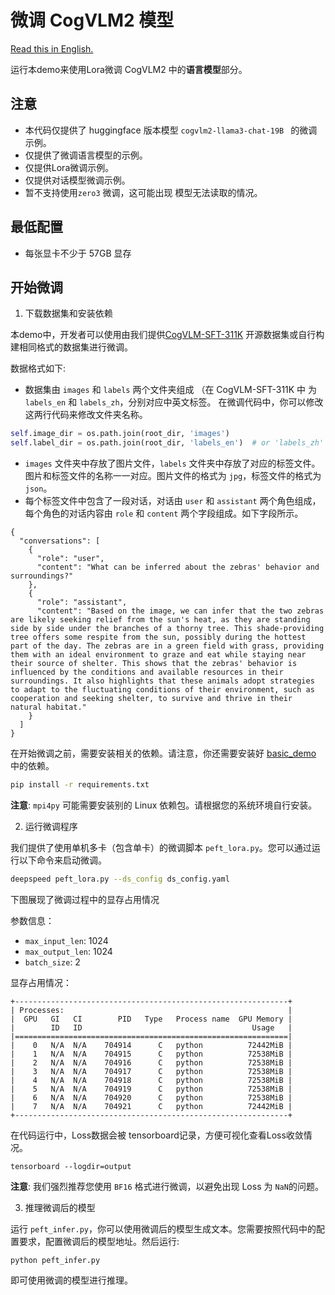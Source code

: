 # 微调 CogVLM2 模型

[Read this in English.](./README.md)

运行本demo来使用Lora微调 CogVLM2 中的**语言模型**部分。

## 注意

+ 本代码仅提供了 huggingface 版本模型 `cogvlm2-llama3-chat-19B ` 的微调示例。
+ 仅提供了微调语言模型的示例。
+ 仅提供Lora微调示例。
+ 仅提供对话模型微调示例。
+ 暂不支持使用`zero3` 微调，这可能出现 模型无法读取的情况。

## 最低配置

- 每张显卡不少于 57GB 显存

## 开始微调

1. 下载数据集和安装依赖

本demo中，开发者可以使用由我们提供[CogVLM-SFT-311K](https://huggingface.co/datasets/THUDM/CogVLM-SFT-311K)
开源数据集或自行构建相同格式的数据集进行微调。

数据格式如下:

+ 数据集由 `images` 和 `labels` 两个文件夹组成 （在 CogVLM-SFT-311K 中 为 `labels_en` 和 `labels_zh`，分别对应中英文标签。
  在微调代码中，你可以修改这两行代码来修改文件夹名称。

```python
self.image_dir = os.path.join(root_dir, 'images')
self.label_dir = os.path.join(root_dir, 'labels_en')  # or 'labels_zh' or 'labels' 可以自行修改
```

+ `images` 文件夹中存放了图片文件，`labels`
  文件夹中存放了对应的标签文件。图片和标签文件的名称一一对应。图片文件的格式为 `jpg`，标签文件的格式为 `json`。
+ 每个标签文件中包含了一段对话，对话由 `user` 和 `assistant` 两个角色组成，每个角色的对话内容由 `role` 和 `content`
  两个字段组成。如下字段所示。

```
{
  "conversations": [
    {
      "role": "user",
      "content": "What can be inferred about the zebras' behavior and surroundings?"
    },
    {
      "role": "assistant",
      "content": "Based on the image, we can infer that the two zebras are likely seeking relief from the sun's heat, as they are standing side by side under the branches of a thorny tree. This shade-providing tree offers some respite from the sun, possibly during the hottest part of the day. The zebras are in a green field with grass, providing them with an ideal environment to graze and eat while staying near their source of shelter. This shows that the zebras' behavior is influenced by the conditions and available resources in their surroundings. It also highlights that these animals adopt strategies to adapt to the fluctuating conditions of their environment, such as cooperation and seeking shelter, to survive and thrive in their natural habitat."
    }
  ]
}
```

在开始微调之前，需要安装相关的依赖。请注意，你还需要安装好 [basic_demo](../basic_demo/requirements.txt) 中的依赖。

```bash
pip install -r requirements.txt
```

**注意**: `mpi4py` 可能需要安装别的 Linux 依赖包。请根据您的系统环境自行安装。

2. 运行微调程序

我们提供了使用单机多卡（包含单卡）的微调脚本 `peft_lora.py`。您可以通过运行以下命令来启动微调。

```bash
deepspeed peft_lora.py --ds_config ds_config.yaml
```

下图展现了微调过程中的显存占用情况

参数信息：

+ `max_input_len`: 1024
+ `max_output_len`: 1024
+ `batch_size`: 2

显存占用情况：

```shell
+-------------------------------------------------------------+
| Processes:                                                  |
|  GPU   GI   CI        PID   Type   Process name  GPU Memory |
|        ID   ID                                      Usage   |
|=============================================================|
|    0   N/A  N/A    704914      C   python          72442MiB |
|    1   N/A  N/A    704915      C   python          72538MiB |
|    2   N/A  N/A    704916      C   python          72538MiB |
|    3   N/A  N/A    704917      C   python          72538MiB |
|    4   N/A  N/A    704918      C   python          72538MiB |
|    5   N/A  N/A    704919      C   python          72538MiB |
|    6   N/A  N/A    704920      C   python          72538MiB |
|    7   N/A  N/A    704921      C   python          72442MiB |
+-------------------------------------------------------------+
```

在代码运行中，Loss数据会被 tensorboard记录，方便可视化查看Loss收敛情况。

```shell
tensorboard --logdir=output
```

**注意**: 我们强烈推荐您使用 `BF16` 格式进行微调，以避免出现 Loss 为 `NaN`的问题。

3. 推理微调后的模型

运行 `peft_infer.py`，你可以使用微调后的模型生成文本。您需要按照代码中的配置要求，配置微调后的模型地址。然后运行:

```shell
python peft_infer.py
```

即可使用微调的模型进行推理。

